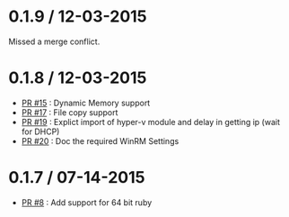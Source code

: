 # 0.1.9 / 12-03-2015

Missed a merge conflict.

# 0.1.8 / 12-03-2015

* [PR #15](https://github.com/test-kitchen/kitchen-hyperv/pull/15) : Dynamic Memory support
* [PR #17](https://github.com/test-kitchen/kitchen-hyperv/pull/17) : File copy support
* [PR #19](https://github.com/test-kitchen/kitchen-hyperv/pull/19) : Explict import of hyper-v module and delay in getting ip  (wait for DHCP)
* [PR #20](https://github.com/test-kitchen/kitchen-hyperv/pull/20) : Doc the required WinRM Settings

# 0.1.7 / 07-14-2015

* [PR #8](https://github.com/test-kitchen/kitchen-hyperv/pull/8) : Add support for 64 bit ruby
